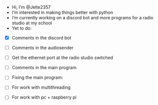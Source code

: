 - Hi, I’m @Jelte2357
- I’m interested in making things better with python
- I’m currently working on a discord bot and more programs for a radio studio at my school
- Yet to do:
- [x] Comments in the discord bot
- [ ] Comments in the audiosender
- [ ] Get the ethernet port at the radio studio switched
- [ ] Comments in the main program
      
- [ ] Fixing the main program:
- [ ] For work with multithreading
- [ ] For work with pc + raspberry pi

<!---
Jelte2357/Jelte2357 is a ✨ special ✨ repository because its `README.md` (this file) appears on your GitHub profile.
You can click the Preview link to take a look at your changes. k cool
--->
